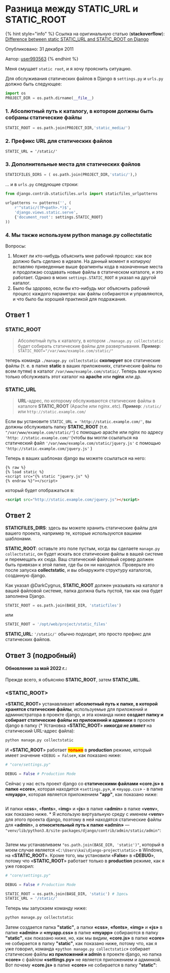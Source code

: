 # Разница между STATIC\_URL и STATIC\_ROOT

{% hint style="info" %}
Ссылка на оригинальную статью (**stackoverflow**): [Difference between static STATIC\_URL and STATIC\_ROOT on Django](https://stackoverflow.com/questions/8687927/difference-between-static-static-url-and-static-root-on-django)

Опубликовано: 31 декабря 2011

Автор: [user993563](https://stackoverflow.com/users/993563/user993563)
{% endhint %}

Меня смущает `static root`, и я хочу прояснить ситуацию.

Для обслуживания статических файлов в Django в `settings.py` и `urls.py` должно быть следующее:

```python
import os
PROJECT_DIR = os.path.dirname(__file__)
```

### 1. Абсолютный путь к каталогу, в котором должны быть собраны статические файлы

```python
STATIC_ROOT = os.path.join(PROJECT_DIR,'static_media/')
```

### 2. Префикс URL для статических файлов

```
STATIC_URL = '/static/'
```

### 3. Дополнительные места для статических файлов

```python
STATICFILES_DIRS = ( os.path.join(PROJECT_DIR,'static/'),)
```

... и в `urls.py` следующие строки:

```python
from django.contrib.staticfiles.urls import staticfiles_urlpatterns

urlpatterns += patterns('', (
    r'^static/(?P<path>.*)$',
    'django.views.static.serve',
    {'document_root': settings.STATIC_ROOT}
))
```

### 4. Мы также используем python manage.py collectstatic

Вопросы:

1. Может ли кто-нибудь объяснить мне рабочий процесс: как все должно быть сделано в идеале. На данный момент я копирую/вставляю приведенные выше фрагменты кода в назначенные места и продолжаю создавать новые файлы в статическом каталоге, и это работает. Однако в моих `settings.STATIC_ROOT` я указал на другой каталог.
2. Было бы здорово, если бы кто-нибудь мог объяснить рабочий процесс каждого параметра: как файлы собираются и управляются, и что было бы хорошей практикой для подражания.

## Ответ 1

### STATIC\_ROOT

> Абсолютный путь к каталогу, в котором `./manage.py collectstatic` будет собирать статические файлы для развертывания. **Пример**: `STATIC_ROOT="/var/www/example.com/static/"`

теперь команда `./manage.py collectstatic` **скопирует** все статические файлы (т. е. в папке **static** в ваших приложениях, статические файлы по всем путям) в каталог `/var/www/example.com/static/`. Теперь вам нужно только обслуживать этот каталог на **apache** или **nginx** или др.

### STATIC\_URL

> **URL**-адрес, по которому обслуживаются статические файлы в каталоге **STATIC\_ROOT** (Apache или nginx..etc). **Пример**: `/static/` или `http://static.example.com/`

Если вы установите `STATIC_URL = 'http://static.example.com/'`, вы должны обслуживать папку **STATIC\_ROOT** (т.е. `"/var/www/example.com/static/"`) с помощью apache или nginx по адресу `'http: //static.example.com/'`(чтобы вы могли ссылаться на статический файл `'/var/www/example.com/static/jquery.js'` с помощью `'http://static.example.com/jquery.js'` )

Теперь в ваших шаблонах django вы можете ссылаться на него:

```django
{% raw %}
{% load static %}
<script src="{% static "jquery.js" %}
{% endraw %}"></script>
```

который будет отображаться в:

```html
<script src="http://static.example.com/jquery.js"></script>
```

## Ответ 2

**STATICFILES\_DIRS**: здесь вы можете хранить статические файлы для вашего проекта, например те, которые используются вашими шаблонами.

**STATIC\_ROOT**: оставьте это поле пустым, когда вы сделаете `manage.py collectstatic`, он будет искать все статические файлы в вашей системе и перемещать их сюда. Ваш статический файловый сервер должен быть привязан к этой папке, где бы он ни находился. Проверьте это после запуска **collectstatic**, и вы обнаружите структуру каталогов, созданную django.

Как указал @DarkCygnus, **STATIC\_ROOT** должен указывать на каталог в вашей файловой системе, папка должна быть пустой, так как она будет заполнена Django.

```python
STATIC_ROOT = os.path.join(BASE_DIR, 'staticfiles')
```

или

```python
STATIC_ROOT = '/opt/web/project/static_files'
```

**STATIC\_URL**: `'/static/'` обычно подходит, это просто префикс для статических файлов.

## Ответ 3 (подробный)

#### Обновление за май 2022 г.:

Прежде всего, я объясняю **STATIC\_ROOT**, затем **STATIC\_URL**.

### \<STATIC\_ROOT>

«**STATIC\_ROOT**» устанавливает **абсолютный путь к папке, в которой хранятся статические файлы**, используемые для приложений и администратора в проекте django, и эта команда ниже **создает папку и собирает статические файлы из приложений и админки** в проекте django в папку (\* Установка «**STATIC\_ROOT**» _**никогда не влияет**_ на статический URL-адрес файла):

```bash
python manage.py collectstatic 
```

И «**STATIC\_ROOT**» работает <mark style="color:red;">**только**</mark> в **production** режиме, который имеет значение «`DEBUG = False`», как показано ниже:

```python
# "core/settings.py"

DEBUG = False # Production Mode
```

Сейчас у нас есть проект django со **статическими файлами «core.js» в папке «core»**, которая находится «`settings.py`», и «`myapp.css`» - в папке **«myapp»**, которая является приложением **"app"**, как показано ниже:

<figure><img src="../../.gitbook/assets/static_root_1.png" alt=""><figcaption></figcaption></figure>

И папки «**css**», «**fonts**», «**img**» и «**js**» в папке «**admin**» в папке «**venv**», как показано ниже. \* Я использую виртуальную среду с именем «**venv**» для этого проекта django, поэтому в ней находятся статические файлы для «**admin**», а **относительный путь к папке «admin»** — `"venv/lib/python3.8/site-packages/django/contrib/admin/static/admin"`:

<figure><img src="../../.gitbook/assets/static_root_venv (1).png" alt=""><figcaption></figcaption></figure>

Затем мы устанавливаем `"os.path.join(BASE_DIR, 'static')"`, который в моем случае является `«C:\Users\kai\django-project\static»` в Windows, на «**STATIC\_ROOT**». Кроме того, мы установили «**False**» в «**DEBUG**», потому что «**STATIC\_ROOT**» работает только в **production** режиме, как я уже говорил:

```python
# "core/settings.py"

DEBUG = False # Production Mode

STATIC_ROOT = os.path.join(BASE_DIR, 'static') # Здесь
STATIC_URL = '/static/'

```

Теперь мы запускаем команду ниже:

```bash
python manage.py collectstatic 
```

Затем создается папка **"static"**, а папки **«css»**, **«fonts»**, **«img»** и **«js»** в папке **«admin»** и **«myapp.css»** в папке **«myapp»** собираются в папку **"static"**, как показано ниже, но, как мы видим, **«core.js»** в папке **«core»** не собирается в папку **"static"**, как показано ниже, потому что, как я уже говорил, команда «`python manage.py collectstatic`» собирает статические файлы **из приложений и admin** в проекте django, но папка **«core»** с файлом **«settings.py»** не является приложением и админкой. Вот почему **«core.js»** в папке **«core»** не собирается в папку **"static"**:

<figure><img src="../../.gitbook/assets/static_root_collect.png" alt=""><figcaption></figcaption></figure>
